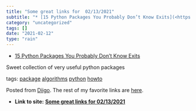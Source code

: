 ```yaml
---
title: "Some great links for  02/13/2021"
subtitle: "* [15 Python Packages You Probably Don’t Know Exits](<https://link.medium.com/csSHSvZHOdb>)"
category: "uncategorized"
tags: []
date: "2021-02-12"
type: "rain"
---
```

* [15 Python Packages You Probably Don’t Know Exits](<https://link.medium.com/csSHSvZHOdb>)

Sweet collection of very useful python packages

tags: [package](<https://www.diigo.com/user/pitosalas/package>)
[algorithms](<https://www.diigo.com/user/pitosalas/algorithms>)
[python](<https://www.diigo.com/user/pitosalas/python>)
[howto](<https://www.diigo.com/user/pitosalas/howto>)

Posted from [Diigo](<https://www.diigo.com>). The rest of my favorite links
are [here](<https://www.diigo.com/user/pitosalas>).


* **Link to site:** **[Some great links for  02/13/2021](None)**